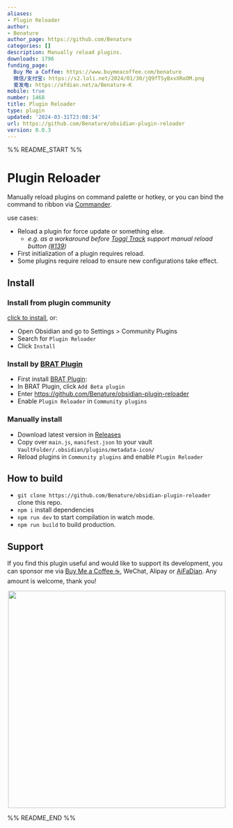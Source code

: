 ```yaml
---
aliases:
- Plugin Reloader
author:
- Benature
author_page: https://github.com/Benature
categories: []
description: Manually reload plugins.
downloads: 1796
funding_page:
  Buy Me a Coffee: https://www.buymeacoffee.com/benature
  微信/支付宝: https://s2.loli.net/2024/01/30/jQ9fTSyBxvXRoOM.png
  爱发电: https://afdian.net/a/Benature-K
mobile: true
number: 1468
title: Plugin Reloader
type: plugin
updated: '2024-03-31T23:08:34'
url: https://github.com/Benature/obsidian-plugin-reloader
version: 0.0.3
---
```


%% README_START %%

# Plugin Reloader

Manually reload plugins on command palette or hotkey, or you can bind the command to ribbon via [Commander](https://obsidian.md/plugins?id=cmdr).

use cases:
- Reload a plugin for force update or something else.
  - *e.g. as a workaround before [Toggl Track](https://github.com/mcndt/obsidian-toggl-integration) support manual reload button ([#139](https://github.com/mcndt/obsidian-toggl-integration/issues/139#issuecomment-1959183577))*
- First initialization of a plugin requires reload.
- Some plugins require reload to ensure new configurations take effect.


## Install

### Install from plugin community

[click to install](https://obsidian.md/plugins?id=plugin-reloader), or:

- Open Obsidian and go to Settings > Community Plugins
- Search for `Plugin Reloader`
- Click `Install`

### Install by [BRAT Plugin](https://obsidian.md/plugins?id=obsidian42-brat)

- First install [BRAT Plugin](https://obsidian.md/plugins?id=obsidian42-brat):
- In BRAT Plugin, click `Add Beta plugin`
- Enter https://github.com/Benature/obsidian-plugin-reloader
- Enable `Plugin Reloader` in `Community plugins`

### Manually install

- Download latest version in [Releases](https://github.com/Benature/obsidian-plugin-reloader/releases/latest)
- Copy over `main.js`, `manifest.json` to your vault `VaultFolder/.obsidian/plugins/metadata-icon/`
- Reload plugins in `Community plugins` and enable `Plugin Reloader`

## How to build

- `git clone https://github.com/Benature/obsidian-plugin-reloader` clone this repo.
- `npm i`  install dependencies
- `npm run dev` to start compilation in watch mode.
- `npm run build`  to build production.


## Support

If you find this plugin useful and would like to support its development, you can sponsor me via [Buy Me a Coffee ☕️](https://www.buymeacoffee.com/benature), WeChat, Alipay or [AiFaDian](https://afdian.net/a/Benature-K). Any amount is welcome, thank you!

<p align="center">
<img src="https://s2.loli.net/2024/01/30/jQ9fTSyBxvXRoOM.png" width="500px">
</p>


%% README_END %%
